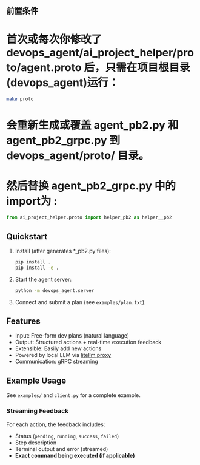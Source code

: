
## 前置条件

# 首次或每次你修改了 devops_agent/ai_project_helper/proto/agent.proto 后，只需在项目根目录(devops_agent)运行：
```sh
make proto
```
# 会重新生成或覆盖 agent_pb2.py 和 agent_pb2_grpc.py 到 devops_agent/proto/ 目录。
# 然后替换 agent_pb2_grpc.py 中的import为 :
```python
from ai_project_helper.proto import helper_pb2 as helper__pb2
```

## Quickstart
1. Install (after  generates *_pb2.py files):
   ```sh
   pip install .
   pip install -e .
   ```

2. Start the agent server:
   ```sh
   python -m devops_agent.server
   ```

3. Connect and submit a plan (see `examples/plan.txt`).

## Features

- Input: Free-form dev plans (natural language)
- Output: Structured actions + real-time execution feedback
- Extensible: Easily add new actions
- Powered by local LLM via [litellm proxy](https://github.com/BerriAI/litellm)
- Communication: gRPC streaming

## Example Usage

See `examples/` and `client.py` for a complete example.

### Streaming Feedback

For each action, the feedback includes:
- Status (`pending`, `running`, `success`, `failed`)
- Step description
- Terminal output and error (streamed)
- **Exact command being executed (if applicable)**
